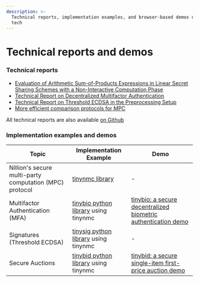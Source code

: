 ```yaml
---
description: >-
  Technical reports, implementation examples, and browser-based demos on Nillion
  tech
---
```


# Technical reports and demos

### Technical reports

* [Evaluation of Arithmetic Sum-of-Products Expressions in Linear Secret Sharing Schemes with a Non-Interactive Computation Phase](https://eprint.iacr.org/2023/1740)
* [Technical Report on Decentralized Multifactor Authentication](https://nillion.pub/decentralized-multifactor-authentication.pdf)
* [Technical Report on Threshold ECDSA in the Preprocessing Setup](https://nillion.pub/threshold-ecdsa-preprocessing-setup.pdf)
* [More efficient comparison protocols for MPC](https://eprint.iacr.org/2023/1934.pdf)

All technical reports are also available [on Github](https://github.com/nillion-oss/nillion-oss.github.io)

### Implementation examples and demos

| Topic                                                   | Implementation Example                                                         | Demo                                                                                          |
| ------------------------------------------------------- | ------------------------------------------------------------------------------ | --------------------------------------------------------------------------------------------- |
| Nillion's secure multi-party computation (MPC) protocol | [tinynmc library](https://github.com/nillion-oss/tinynmc)                      | -                                                                                             |
| Multifactor Authentication (MFA)                        | [tinybio python library](https://github.com/nillion-oss/tinybio) using tinynmc | [tinybio: a secure decentralized biometric authentication demo](https://nillion.pub/tinybio/) |
| Signatures (Threshold ECDSA)                            | [tinysig python library](https://github.com/nillion-oss/tinysig) using tinynmc | -                                                                                             |
| Secure Auctions                                         | [tinybid python library](https://github.com/nillion-oss/tinybid) using tinynmc | [tinybid: a secure single-item first-price auction demo](https://nillion.pub/tinybid/)        |
